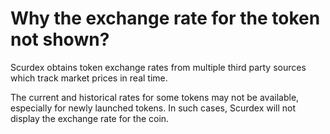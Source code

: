 # Why the exchange rate for the token not shown?

Scurdex obtains token exchange rates from multiple third party sources which track market prices in real time.

The current and historical rates for some tokens may not be available, especially for newly launched tokens. In such cases, Scurdex will not display the exchange rate for the coin.

